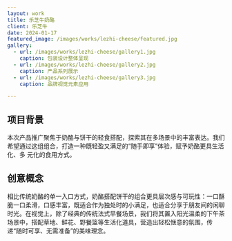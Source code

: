```yaml
---
layout: work
title: 乐芝牛奶酪
client: 乐芝牛
date: 2024-01-17
featured_image: /images/works/lezhi-cheese/featured.jpg
gallery:
  - url: /images/works/lezhi-cheese/gallery1.jpg
    caption: 包装设计整体呈现
  - url: /images/works/lezhi-cheese/gallery2.jpg
    caption: 产品系列展示
  - url: /images/works/lezhi-cheese/gallery3.jpg
    caption: 品牌视觉元素应用

---
```


## 项目背景

本次产品推广聚焦于奶酪与饼干的轻食搭配，探索其在多场景中的丰富表达。我们希望通过这组组合，打造一种既轻盈又满足的“随手即享”体验，赋予奶酪更具生活化、多
元化的食用方式。

## 创意概念

相比传统奶酪的单一入口方式，奶酪搭配饼干的组合更具层次感与可玩性：一口酥脆一口柔滑，口感丰富，既适合作为独处时的小满足，也适合分享于朋友间的闲聊时光。在视觉上，除了经典的传统法式早餐场景，我们将其置入阳光温柔的下午茶场景中，搭配草地、鲜花、野餐篮等生活化道具，营造出轻松惬意的氛围，传递“随时可享、无需准备”的美味理念。